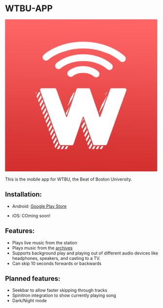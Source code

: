 # WTBU-APP

<img src="/assets/icons/iOS-launcher.png" width="500" alt="App Icon"/>

This is the mobile app for WTBU, the Beat of Boston University.

## Installation:

* Android: [Google Play Store](https://play.google.com/store/apps/details?id=com.blabel.wtbu_android&hl=en_US)

* iOS: COming soon!

## Features:

* Plays live music from the station
* Plays music from the [archives](http://headphones.bu.edu)
* Supports background play and playing out of different audio devices like headphones, speakers, and casting to a TV.
* Can skip 10 seconds forwards or backwards

## Planned features:

* Seekbar to allow faster skipping through tracks
* Spinitron integration to show currently playing song
* Dark/Night mode
